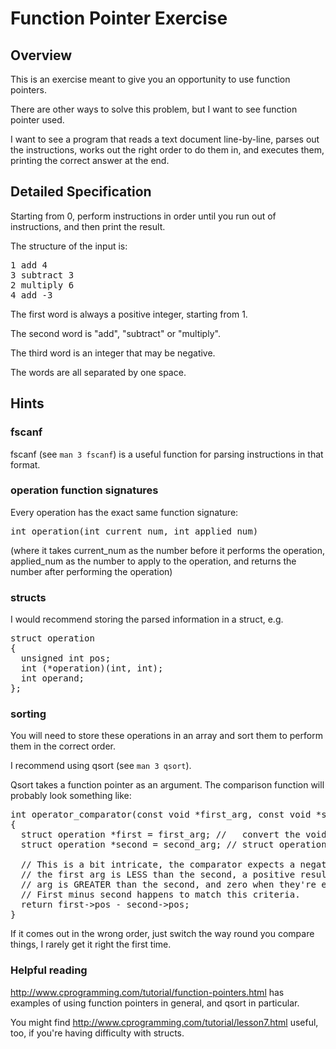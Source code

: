 Function Pointer Exercise
=========================

Overview
--------

This is an exercise meant to give you an opportunity to use function pointers.

There are other ways to solve this problem, but I want to see function
pointer used.

I want to see a program that reads a text document line-by-line, parses out
the instructions, works out the right order to do them in, and executes them,
printing the correct answer at the end.

Detailed Specification
----------------------

Starting from 0, perform instructions in order until you run out of
instructions, and then print the result.

The structure of the input is:

<pre>
1 add 4
3 subtract 3
2 multiply 6
4 add -3
</pre>

The first word is always a positive integer, starting from 1.

The second word is "add", "subtract" or "multiply".

The third word is an integer that may be negative.

The words are all separated by one space.

Hints
-----

### fscanf

fscanf (see `man 3 fscanf`) is a useful function for parsing instructions in
that format.

### operation function signatures

Every operation has the exact same function signature:
<pre>
int operation(int current_num, int applied_num)
</pre>
(where it takes current_num as the number before it performs the operation,
applied_num as the number to apply to the operation, and returns the number
after performing the operation)

### structs

I would recommend storing the parsed information in a struct, e.g.
<pre>
struct operation
{
  unsigned int pos;
  int (*operation)(int, int);
  int operand;
};
</pre>

### sorting

You will need to store these operations in an array and sort them to perform
them in the correct order.

I recommend using qsort (see `man 3 qsort`).

Qsort takes a function pointer as an argument. The comparison function will
probably look something like:

<pre>
int operator_comparator(const void *first_arg, const void *second_arg)
{
  struct operation *first = first_arg; //   convert the void pointer to a
  struct operation *second = second_arg; // struct operation pointer.

  // This is a bit intricate, the comparator expects a negative result when
  // the first arg is LESS than the second, a positive result when the first
  // arg is GREATER than the second, and zero when they're equal.
  // First minus second happens to match this criteria.
  return first->pos - second->pos;
}
</pre>

If it comes out in the wrong order, just switch the way round you compare
things, I rarely get it right the first time.

### Helpful reading

http://www.cprogramming.com/tutorial/function-pointers.html has examples of
using function pointers in general, and qsort in particular.

You might find http://www.cprogramming.com/tutorial/lesson7.html useful, too,
if you're having difficulty with structs.
